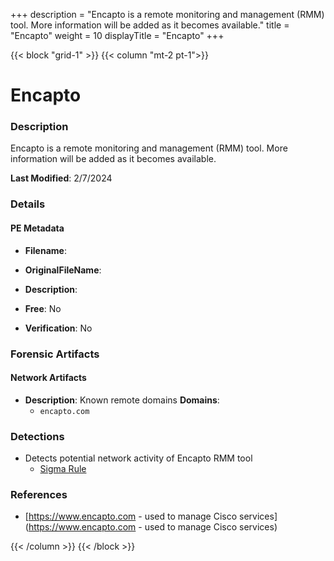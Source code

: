+++
description = "Encapto is a remote monitoring and management (RMM) tool. More information will be added as it becomes available."
title = "Encapto"
weight = 10
displayTitle = "Encapto"
+++


{{< block "grid-1" >}}
{{< column "mt-2 pt-1">}}

# Encapto


### Description

Encapto is a remote monitoring and management (RMM) tool. More information will be added as it becomes available.



**Last Modified**: 2/7/2024

### Details


#### PE Metadata
- **Filename**: 
- **OriginalFileName**: 
- **Description**: 


- **Free**: No

- **Verification**: No





### Forensic Artifacts




#### Network Artifacts
- **Description**: Known remote domains  **Domains**:
    - `encapto.com`


### Detections
- Detects potential network activity of Encapto RMM tool
  - [Sigma Rule](https://github.com/magicsword-io/LOLRMM/blob/main/detections/sigma/encapto_network_sigma.yml)

### References
- [https://www.encapto.com - used to manage Cisco services](https://www.encapto.com - used to manage Cisco services)



{{< /column >}}
{{< /block >}}
